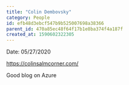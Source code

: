 ```yaml
---
title: "Colin Dembovsky"
category: People
id: efb48d3ebcf547b9b525007698a38366
parent_id: 470a85ec48f64f17b1e8ba374f4a187f
created_at: 1590602322305
---
```


Date: 05/27/2020

https://colinsalmcorner.com/

Good blog on Azure 
    